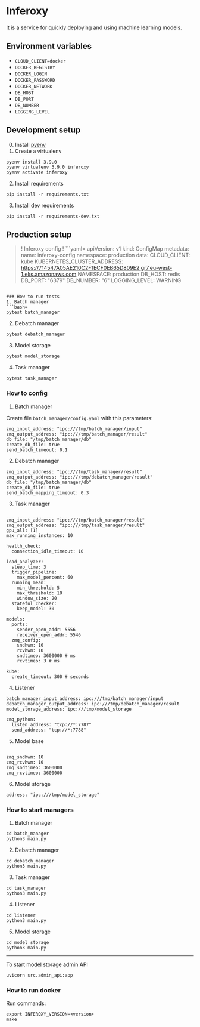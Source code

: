 # Inferoxy

It is a service for quickly deploying and using machine learning models.


## Environment variables

* `CLOUD_CLIENT=docker`
* `DOCKER_REGISTRY`
* `DOCKER_LOGIN`
* `DOCKER_PASSWORD`
* `DOCKER_NETWORK`
* `DB_HOST`
* `DB_PORT`
* `DB_NUMBER`
* `LOGGING_LEVEL`


## Development setup

0. Install [pyenv](https://github.com/pyenv/pyenv)
1. Create a virtualenv
```bash=
pyenv install 3.9.0
pyenv virtualenv 3.9.0 inferoxy
pyenv activate inferoxy
```
2. Install requirements
```bash=
pip install -r requirements.txt
```
3. Install dev requirements
```bash=
pip install -r requirements-dev.txt
```

## Production setup
>! Inferoxy config
>! ```yaml=
apiVersion: v1
kind: ConfigMap
metadata:
    name: inferoxy-config
    namespace: production
data:
    CLOUD_CLIENT: kube
    KUBERNETES_CLUSTER_ADDRESS: https://714547A05AE210C2F1ECF0EB65D809E2.gr7.eu-west-1.eks.amazonaws.com
    NAMESPACE: production
    DB_HOST: redis
    DB_PORT: "6379"
    DB_NUMBER: "6"
    LOGGING_LEVEL: WARNING
```

### How to run tests
1. Batch manager
```bash=
pytest batch_manager
```

2. Debatch manager
```bash=
pytest debatch_manager
```

3. Model storage
```bash=
pytest model_storage
```

4. Task manager
```bash=
pytest task_manager
```

### How to config

1. Batch manager

Create file `batch_manager/config.yaml` with this parameters:
```yaml=
zmq_input_address: "ipc:///tmp/batch_manager/input"
zmq_output_address: "ipc:///tmp/batch_manager/result"
db_file: "/tmp/batch_manager/db"
create_db_file: true
send_batch_timeout: 0.1
```

2. Debatch manager
```yaml=
zmq_input_address: "ipc:///tmp/task_manager/result"
zmq_output_address: "ipc:///tmp/debatch_manager/result"
db_file: "/tmp/batch_manager/db"
create_db_file: true
send_batch_mapping_timeout: 0.3
```

3. Task manager
```yaml=

zmq_input_address: "ipc:///tmp/batch_manager/result"
zmq_output_address: "ipc:///tmp/task_manager/result"
gpu_all: [1]
max_running_instances: 10

health_check:
  connection_idle_timeout: 10

load_analyzer:
  sleep_time: 3 
  trigger_pipeline:
    max_model_percent: 60
  running_mean:
    min_threshold: 5
    max_threshold: 10
    window_size: 20
  stateful_checker:
    keep_model: 30

models:
  ports:
    sender_open_addr: 5556
    receiver_open_addr: 5546
  zmq_config:
    sndhwm: 10
    rcvhwm: 10
    sndtimeo: 3600000 # ms
    rcvtimeo: 3 # ms

kube:
  create_timeout: 300 # seconds
```

4. Listener
```yaml=
batch_manager_input_address: ipc:///tmp/batch_manager/input
debatch_manager_output_address: ipc:///tmp/debatch_manager/result
model_storage_address: ipc:///tmp/model_storage

zmq_python:
  listen_address: "tcp://*:7787"
  send_address: "tcp://*:7788"
```

5. Model base
```yaml=

zmq_sndhwm: 10
zmq_rcvhwm: 10
zmq_sndtimeo: 3600000
zmq_rcvtimeo: 3600000
```

6. Model storage
```yaml=
address: "ipc:///tmp/model_storage"
```

### How to start managers

1. Batch manager
```bash=
cd batch_manager
python3 main.py
```

2. Debatch manager
```bash=
cd debatch_manager
python3 main.py
```

3. Task manager
```bash=
cd task_manager
python3 main.py
```

4. Listener
```bash=
cd listener
python3 main.py
```

5. Model storage
```bash=
cd model_storage
python3 main.py
```

--------------------------

To start model storage admin API

```bash=
uvicorn src.admin_api:app
```


### How to run docker

Run commands:
```
export INFEROXY_VERSION=<version>
make
```
